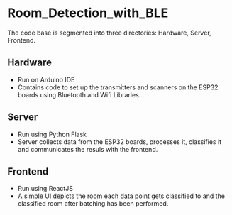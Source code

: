 # Room_Detection_with_BLE
The code base is segmented into three directories: Hardware, Server, Frontend.

## Hardware
- Run on Arduino IDE
- Contains code to set up the transmitters and scanners on the ESP32 boards using Bluetooth and Wifi Libraries.

## Server
- Run using Python Flask
- Server collects data from the ESP32 boards, processes it, classifies it and communicates the resuls with the frontend.


## Frontend
- Run using ReactJS
- A simple UI depicts the room each data point gets classified to and the classified room after batching has been performed.

